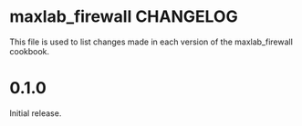 # maxlab_firewall CHANGELOG

This file is used to list changes made in each version of the maxlab_firewall cookbook.

# 0.1.0

Initial release.
